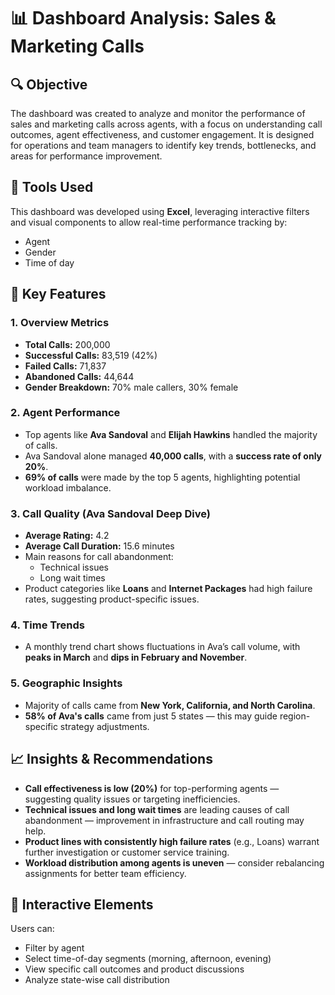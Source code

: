 # 📊 Dashboard Analysis: Sales & Marketing Calls

## 🔍 Objective
The dashboard was created to analyze and monitor the performance of sales and marketing calls across agents, with a focus on understanding call outcomes, agent effectiveness, and customer engagement. It is designed for operations and team managers to identify key trends, bottlenecks, and areas for performance improvement.

## 🧰 Tools Used
This dashboard was developed using **Excel**, leveraging interactive filters and visual components to allow real-time performance tracking by:
- Agent  
- Gender  
- Time of day  

## 📌 Key Features

### 1. Overview Metrics
- **Total Calls:** 200,000  
- **Successful Calls:** 83,519 (42%)  
- **Failed Calls:** 71,837  
- **Abandoned Calls:** 44,644  
- **Gender Breakdown:** 70% male callers, 30% female  

### 2. Agent Performance
- Top agents like **Ava Sandoval** and **Elijah Hawkins** handled the majority of calls.  
- Ava Sandoval alone managed **40,000 calls**, with a **success rate of only 20%**.  
- **69% of calls** were made by the top 5 agents, highlighting potential workload imbalance.  

### 3. Call Quality (Ava Sandoval Deep Dive)
- **Average Rating:** 4.2  
- **Average Call Duration:** 15.6 minutes  
- Main reasons for call abandonment:  
  - Technical issues  
  - Long wait times  
- Product categories like **Loans** and **Internet Packages** had high failure rates, suggesting product-specific issues.  

### 4. Time Trends
- A monthly trend chart shows fluctuations in Ava’s call volume, with **peaks in March** and **dips in February and November**.  

### 5. Geographic Insights
- Majority of calls came from **New York, California, and North Carolina**.  
- **58% of Ava's calls** came from just 5 states — this may guide region-specific strategy adjustments.  

## 📈 Insights & Recommendations
- **Call effectiveness is low (20%)** for top-performing agents — suggesting quality issues or targeting inefficiencies.  
- **Technical issues and long wait times** are leading causes of call abandonment — improvement in infrastructure and call routing may help.  
- **Product lines with consistently high failure rates** (e.g., Loans) warrant further investigation or customer service training.  
- **Workload distribution among agents is uneven** — consider rebalancing assignments for better team efficiency.  

## 🔗 Interactive Elements
Users can:
- Filter by agent  
- Select time-of-day segments (morning, afternoon, evening)  
- View specific call outcomes and product discussions  
- Analyze state-wise call distribution  
